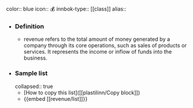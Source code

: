 color:: blue
icon:: 💰
innbok-type:: [[class]]
alias:: 

- ### Definition 
  - revenue refers to the total amount of money generated by a company through its core operations, such as sales of products or services. It represents the income or inflow of funds into the business.
- ### Sample list
  collapsed:: true
  - [How to copy this list]([[plastilinn/Copy block]])
  - {{embed [[revenue/list]]}}



